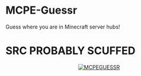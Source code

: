 # MCPE-Guessr
Guess where you are in Minecraft server hubs!

# SRC PROBABLY SCUFFED
<div align="center">
  <a href="https://www.youtube.com/watch?v=jDnYr4KXpCY"><img src="https://img.youtube.com/vi/jDnYr4KXpCY/0.jpg" alt="MCPEGUESSR"></a>
</div>
